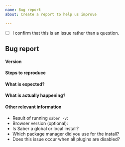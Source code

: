```yaml
---
name: Bug report
about: Create a report to help us improve

---
```


<!-- Please don't delete this template or we'll close your issue -->
<!-- Before creating an issue please make sure you are using the latest version of Saber. -->

<!-- Please confirm you will submit an issue. -->
<!-- Issues which contain questions or support requests will be closed. -->
<!-- (Update "[ ]" to "[x]" to check a box) -->

- [ ] I confirm that this is an issue rather than a question.

<!-- Please ask questions via following several ways. -->
<!-- https://chat.saber.land/ -->
<!-- https://stackoverflow.com/questions/ask?tags=saberjs -->

## Bug report

#### Version

#### Steps to reproduce

<!-- If you are reporting a bug that can ONLY be reproduced on your repository, PLEASE provide this repo link. That takes guessing work out of the way and saves us time. -->

<!-- You can also use this CodeSandbox starter https://bit.ly/2IlcpNF -->

#### What is expected?

#### What is actually happening?

#### Other relevant information

- Result of running `saber -v`:
- Browser version (optional):
- Is Saber a global or local install?
- Which package manager did you use for the install?
- Does this issue occur when all plugins are disabled?
